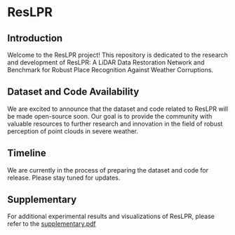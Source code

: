 # ResLPR

## Introduction
Welcome to the ResLPR project! This repository is dedicated to the research and development of ResLPR: A LiDAR Data Restoration Network and Benchmark for
Robust Place Recognition Against Weather Corruptions.

## Dataset and Code Availability
We are excited to announce that the dataset and code related to ResLPR will be made open-source soon. Our goal is to provide the community with valuable resources to further research and innovation in the field of robust perception of point clouds in severe weather.

## Timeline
We are currently in the process of preparing the dataset and code for release. Please stay tuned for updates.

## Supplementary
For additional experimental results and visualizations of ResLPR, please refer to the [supplementary.pdf](supplementary.pdf)
